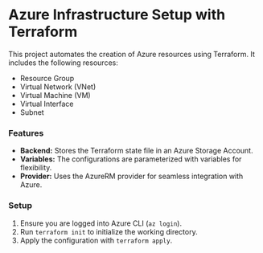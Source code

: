 # Azure Infrastructure Setup with Terraform

This project automates the creation of Azure resources using Terraform. It includes the following resources:
- Resource Group
- Virtual Network (VNet)
- Virtual Machine (VM)
- Virtual Interface
- Subnet

### Features
- **Backend:** Stores the Terraform state file in an Azure Storage Account.
- **Variables:** The configurations are parameterized with variables for flexibility.
- **Provider:** Uses the AzureRM provider for seamless integration with Azure.

### Setup
1. Ensure you are logged into Azure CLI (`az login`).
2. Run `terraform init` to initialize the working directory.
3. Apply the configuration with `terraform apply`.


